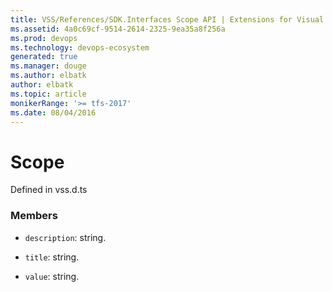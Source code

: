 ```yaml
---
title: VSS/References/SDK.Interfaces Scope API | Extensions for Visual Studio Team Services
ms.assetid: 4a0c69cf-9514-2614-2325-9ea35a8f256a
ms.prod: devops
ms.technology: devops-ecosystem
generated: true
ms.manager: douge
ms.author: elbatk
author: elbatk
ms.topic: article
monikerRange: '>= tfs-2017'
ms.date: 08/04/2016
---
```


# Scope

Defined in vss.d.ts



### Members

* `description`: string. 

* `title`: string. 

* `value`: string. 

